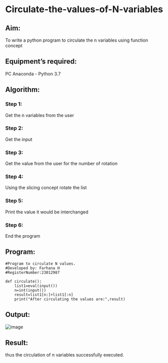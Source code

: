# Circulate-the-values-of-N-variables
## Aim:
To write a python program to circulate the n variables using function concept
## Equipment’s required:
PC
Anaconda - Python 3.7
## Algorithm: 
### Step 1:
Get the n variables from the user 
### Step 2:
Get the input 
### Step 3:
Get the value from the user for the number of rotation
### Step 4: 
Using the slicing concept rotate the list
### Step 5:
Print the value it would be interchanged
### Step 6: 
End the program
## Program:
```
#Program to circulate N values.
#Developed by: Farhana H
#RegisterNumber:23012987

def circulate():
    list1=eval(input())
    n=int(input())
    result=list1[n:]+list1[:n]
    print("After circulating the values are:",result)
```


## Output:
![image](https://github.com/syedfayaz3105/Circulate-the-values-of-N-variables/assets/147144126/1ebb4d6a-960f-41b0-901f-6ea698568064)


## Result:
thus the circulation of n variables successfully executed.
